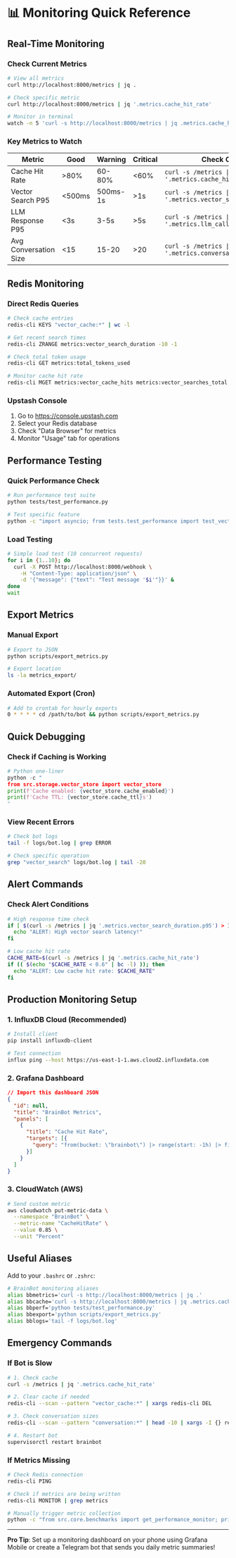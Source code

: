 # 📊 Monitoring Quick Reference

## Real-Time Monitoring

### Check Current Metrics
```bash
# View all metrics
curl http://localhost:8000/metrics | jq .

# Check specific metric
curl http://localhost:8000/metrics | jq '.metrics.cache_hit_rate'

# Monitor in terminal
watch -n 5 'curl -s http://localhost:8000/metrics | jq .metrics.cache_hit_rate'
```

### Key Metrics to Watch

| Metric | Good | Warning | Critical | Check Command |
|--------|------|---------|----------|---------------|
| Cache Hit Rate | >80% | 60-80% | <60% | `curl -s /metrics \| jq '.metrics.cache_hit_rate'` |
| Vector Search P95 | <500ms | 500ms-1s | >1s | `curl -s /metrics \| jq '.metrics.vector_search_duration.p95'` |
| LLM Response P95 | <3s | 3-5s | >5s | `curl -s /metrics \| jq '.metrics.llm_call_duration.p95'` |
| Avg Conversation Size | <15 | 15-20 | >20 | `curl -s /metrics \| jq '.metrics.conversation_size.average'` |

## Redis Monitoring

### Direct Redis Queries
```bash
# Check cache entries
redis-cli KEYS "vector_cache:*" | wc -l

# Get recent search times
redis-cli ZRANGE metrics:vector_search_duration -10 -1

# Check total token usage
redis-cli GET metrics:total_tokens_used

# Monitor cache hit rate
redis-cli MGET metrics:vector_cache_hits metrics:vector_searches_total
```

### Upstash Console
1. Go to https://console.upstash.com
2. Select your Redis database
3. Check "Data Browser" for metrics
4. Monitor "Usage" tab for operations

## Performance Testing

### Quick Performance Check
```bash
# Run performance test suite
python tests/test_performance.py

# Test specific feature
python -c "import asyncio; from tests.test_performance import test_vector_cache; asyncio.run(test_vector_cache())"
```

### Load Testing
```bash
# Simple load test (10 concurrent requests)
for i in {1..10}; do
  curl -X POST http://localhost:8000/webhook \
    -H "Content-Type: application/json" \
    -d '{"message": {"text": "Test message '$i'"}}' &
done
wait
```

## Export Metrics

### Manual Export
```bash
# Export to JSON
python scripts/export_metrics.py

# Export location
ls -la metrics_export/
```

### Automated Export (Cron)
```bash
# Add to crontab for hourly exports
0 * * * * cd /path/to/bot && python scripts/export_metrics.py
```

## Quick Debugging

### Check if Caching is Working
```python
# Python one-liner
python -c "
from src.storage.vector_store import vector_store
print(f'Cache enabled: {vector_store.cache_enabled}')
print(f'Cache TTL: {vector_store.cache_ttl}s')
"
```

### View Recent Errors
```bash
# Check bot logs
tail -f logs/bot.log | grep ERROR

# Check specific operation
grep "vector_search" logs/bot.log | tail -20
```

## Alert Commands

### Check Alert Conditions
```bash
# High response time check
if [ $(curl -s /metrics | jq '.metrics.vector_search_duration.p95') > 1.0 ]; then
  echo "ALERT: High vector search latency!"
fi

# Low cache hit rate
CACHE_RATE=$(curl -s /metrics | jq '.metrics.cache_hit_rate')
if (( $(echo "$CACHE_RATE < 0.6" | bc -l) )); then
  echo "ALERT: Low cache hit rate: $CACHE_RATE"
fi
```

## Production Monitoring Setup

### 1. InfluxDB Cloud (Recommended)
```bash
# Install client
pip install influxdb-client

# Test connection
influx ping --host https://us-east-1-1.aws.cloud2.influxdata.com
```

### 2. Grafana Dashboard
```json
// Import this dashboard JSON
{
  "id": null,
  "title": "BrainBot Metrics",
  "panels": [
    {
      "title": "Cache Hit Rate",
      "targets": [{
        "query": "from(bucket: \"brainbot\") |> range(start: -1h) |> filter(fn: (r) => r._measurement == \"cache_hit_rate\")"
      }]
    }
  ]
}
```

### 3. CloudWatch (AWS)
```bash
# Send custom metric
aws cloudwatch put-metric-data \
  --namespace "BrainBot" \
  --metric-name "CacheHitRate" \
  --value 0.85 \
  --unit "Percent"
```

## Useful Aliases

Add to your `.bashrc` or `.zshrc`:

```bash
# BrainBot monitoring aliases
alias bbmetrics='curl -s http://localhost:8000/metrics | jq .'
alias bbcache='curl -s http://localhost:8000/metrics | jq .metrics.cache_hit_rate'
alias bbperf='python tests/test_performance.py'
alias bbexport='python scripts/export_metrics.py'
alias bblogs='tail -f logs/bot.log'
```

## Emergency Commands

### If Bot is Slow
```bash
# 1. Check cache
curl -s /metrics | jq '.metrics.cache_hit_rate'

# 2. Clear cache if needed
redis-cli --scan --pattern "vector_cache:*" | xargs redis-cli DEL

# 3. Check conversation sizes
redis-cli --scan --pattern "conversation:*" | head -10 | xargs -I {} redis-cli LLEN {}

# 4. Restart bot
supervisorctl restart brainbot
```

### If Metrics Missing
```bash
# Check Redis connection
redis-cli PING

# Check if metrics are being written
redis-cli MONITOR | grep metrics

# Manually trigger metric collection
python -c "from src.core.benchmarks import get_performance_monitor; print(get_performance_monitor().get_performance_summary())"
```

---

**Pro Tip**: Set up a monitoring dashboard on your phone using Grafana Mobile or create a Telegram bot that sends you daily metric summaries!